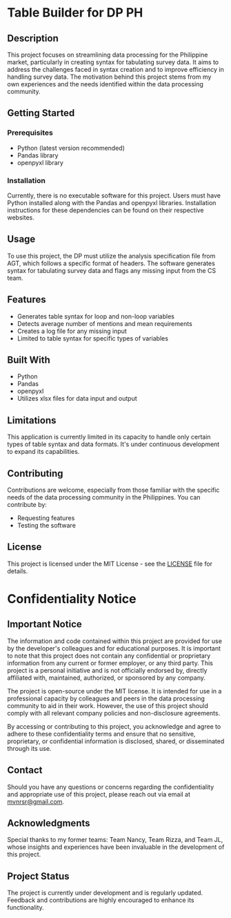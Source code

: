 # Table Builder for DP PH

## Description

This project focuses on streamlining data processing for the Philippine market, particularly in creating syntax for tabulating survey data. It aims to address the challenges faced in syntax creation and to improve efficiency in handling survey data. The motivation behind this project stems from my own experiences and the needs identified within the data processing community.

## Getting Started

### Prerequisites

- Python (latest version recommended)
- Pandas library
- openpyxl library

### Installation

Currently, there is no executable software for this project. Users must have Python installed along with the Pandas and openpyxl libraries. Installation instructions for these dependencies can be found on their respective websites.

## Usage

To use this project, the DP must utilize the analysis specification file from AGT, which follows a specific format of headers. The software generates syntax for tabulating survey data and flags any missing input from the CS team.

## Features

- Generates table syntax for loop and non-loop variables
- Detects average number of mentions and mean requirements
- Creates a log file for any missing input
- Limited to table syntax for specific types of variables

## Built With

- Python
- Pandas
- openpyxl
- Utilizes xlsx files for data input and output

## Limitations

This application is currently limited in its capacity to handle only certain types of table syntax and data formats. It's under continuous development to expand its capabilities.

## Contributing

Contributions are welcome, especially from those familiar with the specific needs of the data processing community in the Philippines. You can contribute by:

- Requesting features
- Testing the software

## License

This project is licensed under the MIT License - see the [LICENSE](LICENSE) file for details.



# Confidentiality Notice

## Important Notice

The information and code contained within this project are provided for use by the developer's colleagues and for educational purposes. It is important to note that this project does not contain any confidential or proprietary information from any current or former employer, or any third party. This project is a personal initiative and is not officially endorsed by, directly affiliated with, maintained, authorized, or sponsored by any company.

The project is open-source under the MIT license. It is intended for use in a professional capacity by colleagues and peers in the data processing community to aid in their work. However, the use of this project should comply with all relevant company policies and non-disclosure agreements.

By accessing or contributing to this project, you acknowledge and agree to adhere to these confidentiality terms and ensure that no sensitive, proprietary, or confidential information is disclosed, shared, or disseminated through its use.

## Contact

Should you have any questions or concerns regarding the confidentiality and appropriate use of this project, please reach out via email at mvnrsr@gmail.com.

## Acknowledgments

Special thanks to my former teams: Team Nancy, Team Rizza, and Team JL, whose insights and experiences have been invaluable in the development of this project.

## Project Status

The project is currently under development and is regularly updated. Feedback and contributions are highly encouraged to enhance its functionality.

